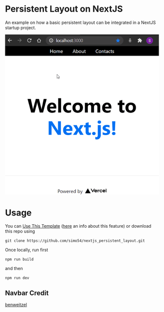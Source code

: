 # Persistent Layout on NextJS

An example on how a basic persistent layout can be integrated in a NextJS startup project.

![](demo.gif)

# Usage

You can [Use This Template](https://github.com/simo54/nextjs_persistent_layout/generate) ([here](https://docs.github.com/en/github/creating-cloning-and-archiving-repositories/creating-a-repository-from-a-template#about-repository-templates) an info about this feature) or download this repo using

```
git clone https://github.com/simo54/nextjs_persistent_layout.git
```

Once locally, run first

```
npm run build
```

and then

```
npm run dev
```

## Navbar Credit

[benweitzel](https://gist.github.com/benweitzel/8621181)
